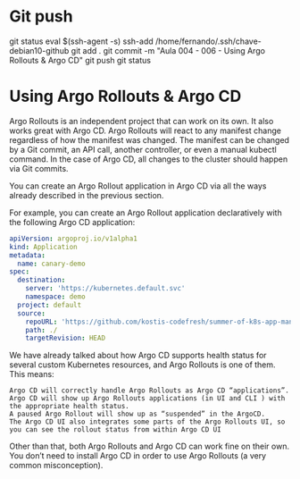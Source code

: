 
# ################################################################################################################################################################
# ################################################################################################################################################################
# ################################################################################################################################################################
# Git push

git status
eval $(ssh-agent -s)
ssh-add /home/fernando/.ssh/chave-debian10-github
git add .
git commit -m "Aula 004 - 006 - Using Argo Rollouts & Argo CD"
git push
git status


# ################################################################################################################################################################
# ################################################################################################################################################################
# ################################################################################################################################################################
# Using Argo Rollouts & Argo CD
Argo Rollouts is an independent project that can work on its own. It also works great with Argo CD. Argo Rollouts will react to any manifest change regardless of how the manifest was changed. The manifest can be changed by a Git commit, an API call, another controller, or even a manual kubectl command. In the case of Argo CD, all changes to the cluster should happen via Git commits.

You can create an Argo Rollout application in Argo CD via all the ways already described in the previous section.

For example, you can create an Argo Rollout application declaratively with the following Argo CD application:

~~~~yaml
apiVersion: argoproj.io/v1alpha1
kind: Application
metadata:
  name: canary-demo
spec:
  destination:
    server: 'https://kubernetes.default.svc'
    namespace: demo
  project: default
  source:
    repoURL: 'https://github.com/kostis-codefresh/summer-of-k8s-app-manifests'
    path: ./
    targetRevision: HEAD
~~~~

We have already talked about how Argo CD supports health status for several custom Kubernetes resources, and Argo Rollouts is one of them. This means:

    Argo CD will correctly handle Argo Rollouts as Argo CD “applications”.
    Argo CD will show up Argo Rollouts applications (in UI and CLI ) with the appropriate health status.
    A paused Argo Rollout will show up as “suspended” in the ArgoCD.
    The Argo CD UI also integrates some parts of the Argo Rollouts UI, so you can see the rollout status from within Argo CD UI


Other than that, both Argo Rollouts and Argo CD can work fine on their own. You don’t need to install Argo CD in order to use Argo Rollouts (a very common misconception).